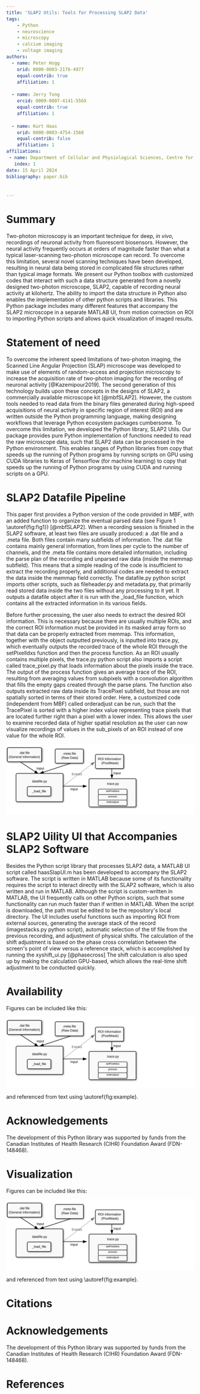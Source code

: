 ```yaml
---
title: 'SLAP2 Utils: Tools for Processing SLAP2 Data'
tags:
    - Python
    - neuroscience
    - microscopy
    - calcium imaging
    - voltage imaging
authors:
  - name: Peter Hogg
    orid: 0000-0003-2176-4977
    equal-contrib: true 
    affiliation: 1

  - name: Jerry Tong
    orcid: 0009-0007-4141-556X
    equal-contrib: true
    affiliation: 1 

  - name: Kurt Haas
    orid: 0000-0003-4754-1560
    equal-contrib: false
    affiliation: 1
affiliations:
 - name: Department of Cellular and Physiological Sciences, Centre for Brain Health, School of Biomedical Engineering, University of British Columbia, Vancouver, Canada
   index: 1
date: 15 April 2024
bibliography: paper.bib


---
```


# Summary

Two-photon microscopy is an important technique for deep, *in vivo*, recordings of neuronal activity from fluorescent biosensors. However, the neural activity frequently occurs at orders of magnitude faster than what a typical laser-scanning two-photon microscope can record. To overcome this limitation, several novel scanning techniques have been developed, resulting in neural data being stored in complicated file structures rather than typical image formats. We present our Python toolbox with customized codes that interact with such a data structure generated from a novelly designed two-photon microscope, SLAP2, capable of recording neural activity at kilohertz. The ability to import the data structure in Python also enables the implementation of other python scripts and libraries. This Python package includes many different features that accompany the SLAP2 microscope in a separate MATLAB UI, from motion correction on ROI to  importing Python scripts and allows quick visualization of imaged results. 


# Statement of need

To overcome the inherent speed limitations of two-photon imaging, the Scanned Line Angular Projection (SLAP) microscope was developed to make use of elements of random-access and projection microscopy to increase the acquisition rate of two-photon imaging for the recording of neuronal activity [@Kazemipour2019]. The second generation of this technology builds upon these concepts in the designs of SLAP2, a commercially available microscope kit [@mbfSLAP2]. However, the custom tools needed to read data from the binary files generated during high-speed acquisitions of neural activity in specific region of interest (ROI) and are written outside the Python programming language, making designing workflows that leverage Python ecosystem packages cumbersome. To overcome this limitation, we developed the Python library, SLAP2 Utils. Our package provides pure Python implementation of functions needed to read the raw microscope data, such that SLAP2 data can be processed in the Python environment. This enables ranges of Python libraries from copy that speeds up the running of Python programs by running scripts on GPU using CUDA libraries to Keras of Tensorflow (for machine learning) to copy that speeds up the running of Python programs by using CUDA and running scripts on a GPU.

# SLAP2 Datafile Pipeline

This paper first provides a Python version of the code provided in MBF, with an added function to organize the eventual parsed data (see Figure 1 \autoref{fig:fig1}) [@mbfSLAP2]. When a recording session is finished in the SLAP2 software, at least two files are usually produced: a .dat file and a .meta file. Both files contain many subfields of information. The .dat file contains mainly general information, from lines per cycle to the number of channels, and the .meta file contains more detailed information, including the parse plan of the recording and unparsed raw data (inside the memmap subfield). This means that a simple reading of the code is insufficient to extract the recording properly, and additional codes are needed to extract the data inside the memmap field correctly. The datafile.py python script imports other scripts, such as fileheader.py and metadata.py, that primarily read stored data inside the two files without any processing to it yet. It outputs a datafile object after it is run with the _load_file function, which contains all the extracted information in its various fields.

Before further processing, the user also needs to extract the desired ROI information. This is necessary because there are usually multiple ROIs, and the correct ROI information must be provided in its masked array form so that data can be properly extracted from memmap. This information, together with the object outputted previously, is inputted into trace.py, which eventually outputs the recorded trace of the whole ROI through the setPixelIdxs function and then the process function. As an ROI usually contains multiple pixels, the trace.py python script also imports a script called trace_pixel.py that loads information about the pixels inside the trace. The output of the process function gives an average trace of the ROI, resulting from averaging values from subpixels with a convolution algorithm that fills the empty gaps created through the parse plans. The function also outputs extracted raw data inside its TracePixel subfield, but those are not spatially sorted in terms of their stored order. Here, a customized code (independent from MBF) called orderadjust can be run, such that the TracePixel is sorted with a higher index value representing trace pixels that are located further right than a pixel with a lower index. This allows the user to examine recorded data of higher spatial resolution as the user can now visualize recordings of values in the sub_pixels of an ROI instead of one value for the whole ROI.

![Figure 1: SLAP2 Pipeline. The .dat file and .meta file are inputted into datafile.py under the _load_file function, which returns a datafile object, The ROI information need to be extracted and such information are together inputted with the output of _load_file function into the trace.py, function with the order of setPixelIdxs, process, and orderadjust.\label{fig:fig1}](SLAP2_Pipeline.svg)


# SLAP2 Uility UI that Accompanies SLAP2 Software

Besides the Python script library that processes SLAP2 data, a MATLAB UI script called haasSlapUI.m has been developed to accompany the SLAP2 software. The script is written in MATLAB because some of its functionality requires the script to interact directly with the SLAP2 software, which is also written and run in MATLAB. Although the script is custom-written in MATLAB, the UI frequently calls on other Python scripts, such that some functionality can run much faster than if written in MATLAB. When the script is downloaded, the path must be edited to be the repository's local directory. The UI includes useful functions such as importing ROI from external sources, generating the average stack of the record (imagestacks.py python script), automatic selection of the tif file from the previous recording, and adjustment of physical shifts. The calculation of the shift adjustment is based on the phase cross correlation between the screen's point of view versus a reference stack, which is accomplished by running the xyshift_ui.py [@phasecross] The shift calculation is also sped up by making the calculation GPU-based, which allows the real-time shift adjustment to be conducted quickly. 

# Availability

Figures can be included like this:

![Caption for example figure.\label{fig:example}](SLAP2_Pipeline.svg)

and referenced from text using \autoref{fig:example}.

# Acknowledgements

The development of this Python library was supported by funds from the Canadian Institutes of Health Research (CIHR) Foundation Award (FDN-148468).

# Visualization

Figures can be included like this:

![Caption for example figure.\label{fig:example}](SLAP2_Pipeline.svg)

and referenced from text using \autoref{fig:example}.



# Citations


# Acknowledgements

The development of this Python library was supported by funds from the Canadian Institutes of Health Research (CIHR) Foundation Award (FDN-148468).

# References
